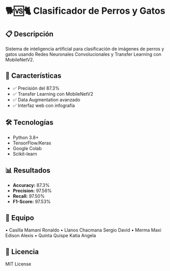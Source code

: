 # 🐕🆚🐈 Clasificador de Perros y Gatos

## 📋 Descripción
Sistema de inteligencia artificial para clasificación de imágenes de perros y gatos usando Redes Neuronales Convolucionales y Transfer Learning con MobileNetV2.

## 🚀 Características
- ✅ Precisión del 87.3%
- ✅ Transfer Learning con MobileNetV2
- ✅ Data Augmentation avanzado
- ✅ Interfaz web con infografía

## 🛠️ Tecnologías
- Python 3.8+
- TensorFlow/Keras
- Google Colab
- Scikit-learn

## 📊 Resultados
- **Accuracy:** 87.3%
- **Precision:** 97.56%
- **Recall:** 97.50%
- **F1-Score:** 97.53%

## 👥 Equipo
• Casilla Mamani Ronaldo 
• Llanos Chacmana Sergio David 
• Merma Maxi Edison Alexis 
• Quinta Quispe Katia Angela 

## 📄 Licencia
MIT License
